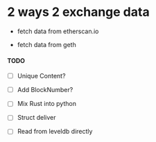 
2 ways 2 exchange data
======================


+ fetch data from etherscan.io

+ fetch data from geth


#### TODO

+ [ ] Unique Content?

+ [ ] Add BlockNumber?

+ [ ] Mix Rust into python

+ [ ] Struct deliver 

+ [ ] Read from leveldb directly
